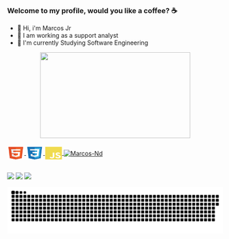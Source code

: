### Welcome to my profile, would you like a coffee? ☕ 

- 👋 Hi, i'm Marcos Jr 
- 🔭 I am working as a support analyst
- 🌱 I'm currently Studying Software Engineering 


<div align="center">
  <a href="https://github.com/Marcos-gjr">
  <!--<img height="170em" src="https://github-readme-stats.vercel.app/api?username=Marcos-gjr&show_icons=true&theme=react&include_all_commits=true&count_private=true"/>-->
  <img height="200em" width="350em" src="https://github-readme-stats.vercel.app/api/top-langs/?username=Marcos-gjr&layout=compact&langs_count=7&theme=react"/>
</div>

<div style="display: inline_block"><br>
  <img align="center" alt="Marcos-HTML" height="30" width="40" src="https://raw.githubusercontent.com/devicons/devicon/master/icons/html5/html5-original.svg">
  <img align="center" alt="Marcos-CSS" height="30" width="40" src="https://raw.githubusercontent.com/devicons/devicon/master/icons/css3/css3-original.svg">
  <img align="center" alt="Marcos-Js" height="30" width="40" src="https://raw.githubusercontent.com/devicons/devicon/master/icons/javascript/javascript-plain.svg">
  <img align="center" alt="Marcos-Nd" height="34" width="44" src="https://cdn.jsdelivr.net/gh/devicons/devicon/icons/nodejs/nodejs-original.svg" />
  
 <!-- <img align="center" alt="Marcos-React" height="30" width="40" src="https://raw.githubusercontent.com/devicons/devicon/master/icons/react/react-original.svg">

  <img align="center" alt="Marcos-Nex" height="34" width="44" src="https://cdn.jsdelivr.net/gh/devicons/devicon/icons/nextjs/nextjs-line.svg">
  <img align="center" alt="Marcos-Nux" height="30" width="40" src="https://cdn.jsdelivr.net/gh/devicons/devicon/icons/nuxtjs/nuxtjs-original.svg">
  <img align="center" alt="Marcos-Ts" height="30" width="40" src="https://raw.githubusercontent.com/devicons/devicon/master/icons/typescript/typescript-plain.svg">
  
  <img align="center" alt="Marcos-Python" height="30" width="40" src="https://raw.githubusercontent.com/devicons/devicon/master/icons/python/python-original.svg">
  <img align="center" alt="Marcos-Csharp" height="30" width="40" src="https://raw.githubusercontent.com/devicons/devicon/master/icons/csharp/csharp-original.svg"> 
  <img align="right" alt="Marcos-pic" height="150" style="border-radius:50px;" src=""> -->
</div>
  
##
 
<div>
  <a href = "mailto:m.goncalves.oficial@gmail.com"><img src="https://img.shields.io/badge/-Gmail-%23333?style=for-the-badge&logo=gmail&logoColor=white" target="_blank"></a>
  <a href="https://instagram.com/Markos_pgj" target="_blank"><img src="https://img.shields.io/badge/-Instagram-%23E4405F?style=for-the-badge&logo=instagram&logoColor=white" target="_blank"></a>
<!-- <a href="" target="_blank"><img src="https://img.shields.io/badge/Discord-7289DA?style=for-the-badge&logo=discord&logoColor=white" target="_blank"></a> -->
  <a href="https://www.linkedin.com/in/marcos-gon%C3%A7alves-bbb17a1b5" target="_blank"><img src="https://img.shields.io/badge/-LinkedIn-%230077B5?style=for-the-badge&logo=linkedin&logoColor=white" target="_blank"></a>
</div>
  
  ![Snake animation](https://github.com/Marcos-gjr/Marcos-gjr/blob/output/github-contribution-grid-snake.svg)
  
